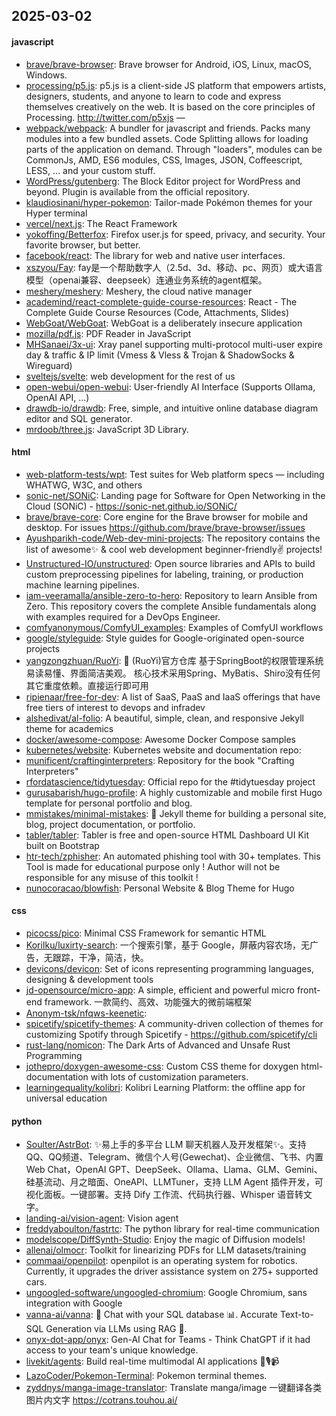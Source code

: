 ## 2025-03-02

#### javascript
* [brave/brave-browser](https://github.com/brave/brave-browser): Brave browser for Android, iOS, Linux, macOS, Windows.
* [processing/p5.js](https://github.com/processing/p5.js): p5.js is a client-side JS platform that empowers artists, designers, students, and anyone to learn to code and express themselves creatively on the web. It is based on the core principles of Processing. http://twitter.com/p5xjs —
* [webpack/webpack](https://github.com/webpack/webpack): A bundler for javascript and friends. Packs many modules into a few bundled assets. Code Splitting allows for loading parts of the application on demand. Through "loaders", modules can be CommonJs, AMD, ES6 modules, CSS, Images, JSON, Coffeescript, LESS, ... and your custom stuff.
* [WordPress/gutenberg](https://github.com/WordPress/gutenberg): The Block Editor project for WordPress and beyond. Plugin is available from the official repository.
* [klaudiosinani/hyper-pokemon](https://github.com/klaudiosinani/hyper-pokemon): Tailor-made Pokémon themes for your Hyper terminal
* [vercel/next.js](https://github.com/vercel/next.js): The React Framework
* [yokoffing/Betterfox](https://github.com/yokoffing/Betterfox): Firefox user.js for speed, privacy, and security. Your favorite browser, but better.
* [facebook/react](https://github.com/facebook/react): The library for web and native user interfaces.
* [xszyou/Fay](https://github.com/xszyou/Fay): fay是一个帮助数字人（2.5d、3d、移动、pc、网页）或大语言模型（openai兼容、deepseek）连通业务系统的agent框架。
* [meshery/meshery](https://github.com/meshery/meshery): Meshery, the cloud native manager
* [academind/react-complete-guide-course-resources](https://github.com/academind/react-complete-guide-course-resources): React - The Complete Guide Course Resources (Code, Attachments, Slides)
* [WebGoat/WebGoat](https://github.com/WebGoat/WebGoat): WebGoat is a deliberately insecure application
* [mozilla/pdf.js](https://github.com/mozilla/pdf.js): PDF Reader in JavaScript
* [MHSanaei/3x-ui](https://github.com/MHSanaei/3x-ui): Xray panel supporting multi-protocol multi-user expire day & traffic & IP limit (Vmess & Vless & Trojan & ShadowSocks & Wireguard)
* [sveltejs/svelte](https://github.com/sveltejs/svelte): web development for the rest of us
* [open-webui/open-webui](https://github.com/open-webui/open-webui): User-friendly AI Interface (Supports Ollama, OpenAI API, ...)
* [drawdb-io/drawdb](https://github.com/drawdb-io/drawdb): Free, simple, and intuitive online database diagram editor and SQL generator.
* [mrdoob/three.js](https://github.com/mrdoob/three.js): JavaScript 3D Library.

#### html
* [web-platform-tests/wpt](https://github.com/web-platform-tests/wpt): Test suites for Web platform specs — including WHATWG, W3C, and others
* [sonic-net/SONiC](https://github.com/sonic-net/SONiC): Landing page for Software for Open Networking in the Cloud (SONiC) - https://sonic-net.github.io/SONiC/
* [brave/brave-core](https://github.com/brave/brave-core): Core engine for the Brave browser for mobile and desktop. For issues https://github.com/brave/brave-browser/issues
* [Ayushparikh-code/Web-dev-mini-projects](https://github.com/Ayushparikh-code/Web-dev-mini-projects): The repository contains the list of awesome✨ & cool web development beginner-friendly✌️ projects!
* [Unstructured-IO/unstructured](https://github.com/Unstructured-IO/unstructured): Open source libraries and APIs to build custom preprocessing pipelines for labeling, training, or production machine learning pipelines.
* [iam-veeramalla/ansible-zero-to-hero](https://github.com/iam-veeramalla/ansible-zero-to-hero): Repository to learn Ansible from Zero. This repository covers the complete Ansible fundamentals along with examples required for a DevOps Engineer.
* [comfyanonymous/ComfyUI_examples](https://github.com/comfyanonymous/ComfyUI_examples): Examples of ComfyUI workflows
* [google/styleguide](https://github.com/google/styleguide): Style guides for Google-originated open-source projects
* [yangzongzhuan/RuoYi](https://github.com/yangzongzhuan/RuoYi): 🎉 (RuoYi)官方仓库 基于SpringBoot的权限管理系统 易读易懂、界面简洁美观。 核心技术采用Spring、MyBatis、Shiro没有任何其它重度依赖。直接运行即可用
* [ripienaar/free-for-dev](https://github.com/ripienaar/free-for-dev): A list of SaaS, PaaS and IaaS offerings that have free tiers of interest to devops and infradev
* [alshedivat/al-folio](https://github.com/alshedivat/al-folio): A beautiful, simple, clean, and responsive Jekyll theme for academics
* [docker/awesome-compose](https://github.com/docker/awesome-compose): Awesome Docker Compose samples
* [kubernetes/website](https://github.com/kubernetes/website): Kubernetes website and documentation repo:
* [munificent/craftinginterpreters](https://github.com/munificent/craftinginterpreters): Repository for the book "Crafting Interpreters"
* [rfordatascience/tidytuesday](https://github.com/rfordatascience/tidytuesday): Official repo for the #tidytuesday project
* [gurusabarish/hugo-profile](https://github.com/gurusabarish/hugo-profile): A highly customizable and mobile first Hugo template for personal portfolio and blog.
* [mmistakes/minimal-mistakes](https://github.com/mmistakes/minimal-mistakes): 📐 Jekyll theme for building a personal site, blog, project documentation, or portfolio.
* [tabler/tabler](https://github.com/tabler/tabler): Tabler is free and open-source HTML Dashboard UI Kit built on Bootstrap
* [htr-tech/zphisher](https://github.com/htr-tech/zphisher): An automated phishing tool with 30+ templates. This Tool is made for educational purpose only ! Author will not be responsible for any misuse of this toolkit !
* [nunocoracao/blowfish](https://github.com/nunocoracao/blowfish): Personal Website & Blog Theme for Hugo

#### css
* [picocss/pico](https://github.com/picocss/pico): Minimal CSS Framework for semantic HTML
* [KoriIku/luxirty-search](https://github.com/KoriIku/luxirty-search): 一个搜索引擎，基于 Google，屏蔽内容农场，无广告，无跟踪，干净，简洁，快。
* [devicons/devicon](https://github.com/devicons/devicon): Set of icons representing programming languages, designing & development tools
* [jd-opensource/micro-app](https://github.com/jd-opensource/micro-app): A simple, efficient and powerful micro front-end framework. 一款简约、高效、功能强大的微前端框架
* [Anonym-tsk/nfqws-keenetic](https://github.com/Anonym-tsk/nfqws-keenetic): 
* [spicetify/spicetify-themes](https://github.com/spicetify/spicetify-themes): A community-driven collection of themes for customizing Spotify through Spicetify - https://github.com/spicetify/cli
* [rust-lang/nomicon](https://github.com/rust-lang/nomicon): The Dark Arts of Advanced and Unsafe Rust Programming
* [jothepro/doxygen-awesome-css](https://github.com/jothepro/doxygen-awesome-css): Custom CSS theme for doxygen html-documentation with lots of customization parameters.
* [learningequality/kolibri](https://github.com/learningequality/kolibri): Kolibri Learning Platform: the offline app for universal education

#### python
* [Soulter/AstrBot](https://github.com/Soulter/AstrBot): ✨易上手的多平台 LLM 聊天机器人及开发框架✨。支持 QQ、QQ频道、Telegram、微信个人号(Gewechat)、企业微信、飞书、内置 Web Chat，OpenAI GPT、DeepSeek、Ollama、Llama、GLM、Gemini、硅基流动、月之暗面、OneAPI、LLMTuner，支持 LLM Agent 插件开发，可视化面板。一键部署。支持 Dify 工作流、代码执行器、Whisper 语音转文字。
* [landing-ai/vision-agent](https://github.com/landing-ai/vision-agent): Vision agent
* [freddyaboulton/fastrtc](https://github.com/freddyaboulton/fastrtc): The python library for real-time communication
* [modelscope/DiffSynth-Studio](https://github.com/modelscope/DiffSynth-Studio): Enjoy the magic of Diffusion models!
* [allenai/olmocr](https://github.com/allenai/olmocr): Toolkit for linearizing PDFs for LLM datasets/training
* [commaai/openpilot](https://github.com/commaai/openpilot): openpilot is an operating system for robotics. Currently, it upgrades the driver assistance system on 275+ supported cars.
* [ungoogled-software/ungoogled-chromium](https://github.com/ungoogled-software/ungoogled-chromium): Google Chromium, sans integration with Google
* [vanna-ai/vanna](https://github.com/vanna-ai/vanna): 🤖 Chat with your SQL database 📊. Accurate Text-to-SQL Generation via LLMs using RAG 🔄.
* [onyx-dot-app/onyx](https://github.com/onyx-dot-app/onyx): Gen-AI Chat for Teams - Think ChatGPT if it had access to your team's unique knowledge.
* [livekit/agents](https://github.com/livekit/agents): Build real-time multimodal AI applications 🤖🎙️📹
* [LazoCoder/Pokemon-Terminal](https://github.com/LazoCoder/Pokemon-Terminal): Pokemon terminal themes.
* [zyddnys/manga-image-translator](https://github.com/zyddnys/manga-image-translator): Translate manga/image 一键翻译各类图片内文字 https://cotrans.touhou.ai/
